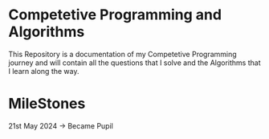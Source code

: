 # Competetive Programming and Algorithms

This Repository is a documentation of my Competetive Programming journey and will contain all the questions that I solve and the Algorithms that I learn along the way. 

# MileStones

21st May 2024 -> Became Pupil
